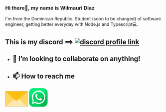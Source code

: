 ### Hi there👋, my name is Wilmauri Diaz
I'm from the Dominican Republic. Student (soon to be changed) of software engineer, getting better everyday with Node.js and Typescript💻.

## This is my discord ==> [![discord profile link](https://img.shields.io/badge/Discord-7289DA?style=for-the-badge&logo=discord&logoColor=white)](https://discord.com/users/wilmauri.)
- ## 🔨 I’m looking to collaborate on anything! 
- ## 📫 How to reach me

[<img src="Assets/envelope.jpg" height="50px">](mailto:wilmauridiazcamacho@gmail.com)
[<img src="Assets/whatsapp.png" height="60px">](https://wa.me/18492491528)
